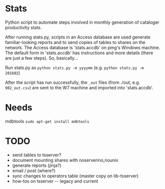 Stats
=====

Python script to automate steps involved in monthly generation of cataloger productivity stats.

After running stats.py, scripts in an Access database are used generate familiar-looking reports and to send copies of tables to shares on the network. The Access database is 'stats.accdb' on pmg's Windows machine. The default form in 'stats.accdb' has instructions and more details (there are just a few steps). So, basically...

Run stats.py as `python stats.py -m yyyymm` (e.g. `python stats.py -m 201602`)

After the script has run successfully, the `_out` files (from ./out, e.g. `902_out.csv`) are sent to the W7 machine and imported into 'stats.accdb'.

Needs
=====
mdbtools `sudo apt-get install mdbtools`

TODO
====
* send tables to tsserver? 
* document mounting shares with noserverino,nounix
* generate reports (jinja?)
* email / post (where?)
* sync changes to operators table (master copy on lib-tsserver)
* how-tos on tsserver -- legacy and current

